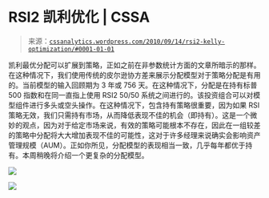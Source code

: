 <!--yml

分类：未分类

date: 2024-05-12 18:18:39

-->

# RSI2 凯利优化 | CSSA

> 来源：[`cssanalytics.wordpress.com/2010/09/14/rsi2-kelly-optimization/#0001-01-01`](https://cssanalytics.wordpress.com/2010/09/14/rsi2-kelly-optimization/#0001-01-01)

凯利最优分配可以扩展到策略，正如之前在非参数统计方面的文章所暗示的那样。在这种情况下，我们使用传统的皮尔逊协方差来展示分配模型对于策略分配是有用的。当前模型的输入回顾期为 3 年或 756 天。在这种情况下，分配是在持有标普 500 指数和在同一直指上使用 RSI2 50/50 系统之间进行的。该投资组合可以对模型组件进行多头或空头操作。在这种情况下，包含持有策略很重要，因为如果 RSI 策略无效，我们只需持有市场，从而降低表现不佳的机会（即持有）。这是一个微妙的观点，因为对于给定市场来说，有效的策略可能根本不存在，因此在一组较差的策略中分配将大大增加表现不佳的可能性，这对于许多经理来说确实会影响资产管理规模（AUM）。正如你所见，分配模型的表现相当一致，几乎每年都优于持有。本周稍晚将介绍一个更复杂的分配模型。

![](https://cssanalytics.files.wordpress.com/2010/09/rsi2.png)

![](https://cssanalytics.files.wordpress.com/2010/09/rsi2_level2_long-only_756dcagrcov_table.png)
